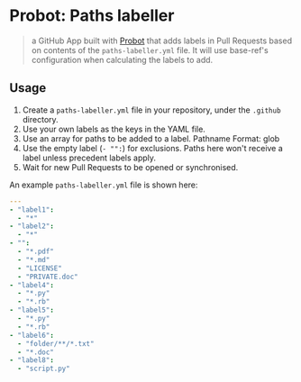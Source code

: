 # Probot: Paths labeller

> a GitHub App built with [Probot](https://github.com/probot/probot) that adds labels in Pull Requests based on contents of the `paths-labeller.yml` file. It will use base-ref's configuration when calculating the labels to add.

## Usage

1. Create a `paths-labeller.yml` file in your repository, under the `.github` directory.
1. Use your own labels as the keys in the YAML file.
1. Use an array for paths to be added to a label. Pathname Format: glob
1. Use the empty label (`- "":`) for exclusions. Paths here won't receive a label unless precedent labels apply.
1. Wait for new Pull Requests to be opened or synchronised.

An example `paths-labeller.yml` file is shown here:

```yaml
---
- "label1":
  - "*"
- "label2":
  - "*"
- "":
  - "*.pdf"
  - "*.md"
  - "LICENSE"
  - "PRIVATE.doc"
- "label4":
  - "*.py"
  - "*.rb"
- "label5":
  - "*.py"
  - "*.rb"
- "label6":
  - "folder/**/*.txt"
  - "*.doc"
- "label8":
  - "script.py"
```
